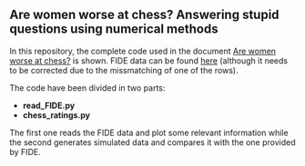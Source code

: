 ## Are women worse at chess? Answering stupid questions using numerical methods

<p>In this repository, the complete code used in the document <a href="https://www.academia.edu/44583014/Are_women_worse_at_chess_Answering_stupid_questions_using_numerical_methods">Are women worse at chess?</a> is shown. FIDE data can be found <a href="https://ratings.fide.com/">here</a> (although it needs to be corrected due to the missmatching of one of the rows).</p>

<p>The code have been divided in two parts:</p>

<ul>
  <li> <b> read_FIDE.py </b> </li>
  <li> <b> chess_ratings.py </b> </li>
</ul>

<p>The first one reads the FIDE data and plot some relevant information while the second generates simulated data and compares it with the one provided by FIDE.</p>
